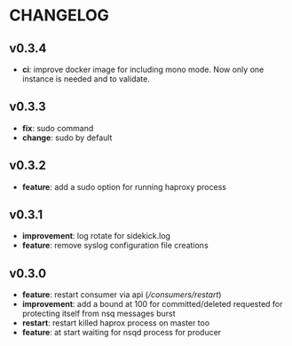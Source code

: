 # CHANGELOG

## v0.3.4

* **ci**: improve docker image for including mono mode. Now only one instance is needed and to validate.

## v0.3.3

* **fix**: sudo command
* **change**: sudo by default


## v0.3.2

* **feature**: add a sudo option for running haproxy process


## v0.3.1

* **improvement**: log rotate for sidekick.log
* **feature**: remove syslog configuration file creations

## v0.3.0

* **feature**: restart consumer via api (_/consumers/restart_)
* **improvement**: add a bound at 100 for committed/deleted requested for protecting itself from nsq messages burst
* **restart**: restart killed haprox process on master too
* **feature**: at start waiting for nsqd process for producer
